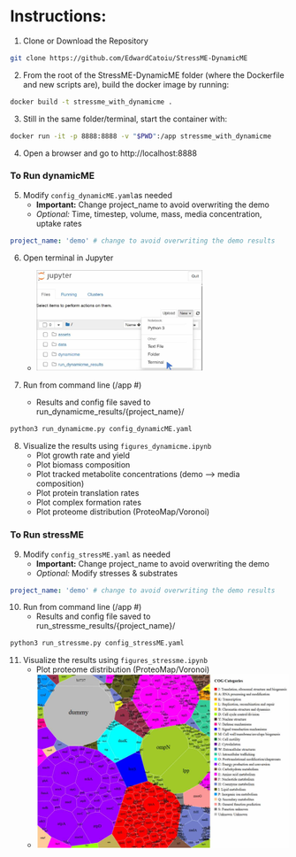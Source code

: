 # Instructions:
1. Clone or Download the Repository
```bash
git clone https://github.com/EdwardCatoiu/StressME-DynamicME
```
2. From the root of the StressME-DynamicME folder (where the Dockerfile and new scripts are), build the docker image by running: 
```bash
docker build -t stressme_with_dynamicme .
```
3. Still in the same folder/terminal, start the container with:
```bash
docker run -it -p 8888:8888 -v "$PWD":/app stressme_with_dynamicme
```
4. Open a browser and go to http://localhost:8888


### To Run dynamicME 
5. Modify `config_dynamicME.yaml`as needed 
    - **Important:** Change project_name to avoid overwriting the demo
    - *Optional:* Time, timestep, volume, mass, media concentration, uptake rates
```yaml
project_name: 'demo' # change to avoid overwriting the demo results
```
6. Open terminal in Jupyter  
    - <img src="assets/open_terminal.jpg" alt="Open new terminal" width="300"/>

7. Run from command line (/app #)
    - Results and config file saved to run_dynamicme_results/{project_name}/
```bash
python3 run_dynamicme.py config_dynamicME.yaml
```
  

8. Visualize the results using `figures_dynamicme.ipynb`
    - Plot growth rate and yield
    - Plot biomass composition
    - Plot tracked metabolite concentrations (demo --> media composition)
    - Plot protein translation rates
    - Plot complex formation rates
    - Plot proteome distribution (ProteoMap/Voronoi)

### To Run stressME 
9. Modify `config_stressME.yaml` as needed
    - **Important:** Change project_name to avoid overwriting the demo
    - *Optional:* Modify stresses & substrates
```yaml
project_name: 'demo' # change to avoid overwriting the demo results
```

10. Run from command line (/app #)
    - Results and config file saved to run_stressme_results/{project_name}/

```bash
python3 run_stressme.py config_stressME.yaml
```

11. Visualize the results using `figures_stressme.ipynb`
    - Plot proteome distribution (ProteoMap/Voronoi)
    - <img src="assets/voronoi_acetate.jpg" alt="Open new terminal" width="500"/>
